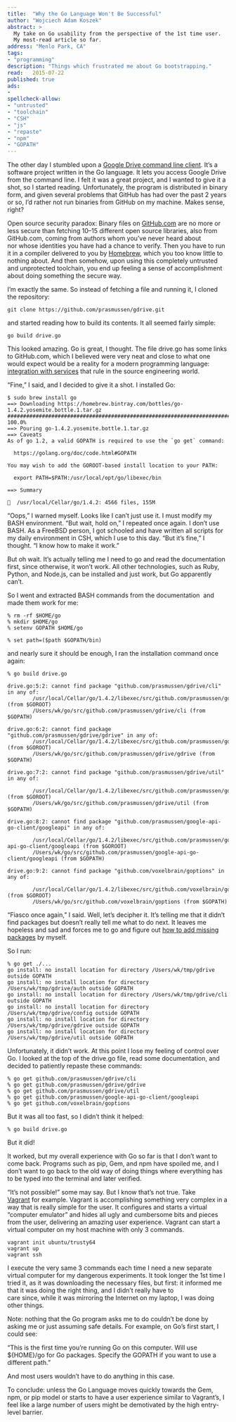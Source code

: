 ```yaml
---
title:	"Why the Go Language Won't Be Successful"
author: "Wojciech Adam Koszek"
abstract: >
  My take on Go usability from the perspective of the 1st time user.
  My most-read article so far.
address: "Menlo Park, CA"
tags:
- "programming"
description: "Things which frustrated me about Go bootstrapping."
read:	2015-07-22
published: true
ads:
- 
spellcheck-allow:
- "untrusted"
- "toolchain"
- "CSH"
- "js"
- "repaste"
- "npm"
- "GOPATH"
---
```



The other day I stumbled upon a [Google Drive command line client](https://www.google.com/url?q=https%3A%2F%2Fgithub.com%2Fprasmussen%2Fgdrive&sa=D&sntz=1&usg=AFQjCNGAiYDSR3UBgK6bT9wAoUSUPQrd-A). It’s a software project written in the Go language. It lets you access Google Drive from the command line. I felt it was a great project, and I wanted to give it a shot, so I started reading. Unfortunately, the program is distributed in binary form, and given several problems that GitHub has had over the past 2 years or so, I’d rather not run binaries from GitHub on my machine. Makes sense, right?

Open source security paradox: Binary files on [GitHub.com](https://www.google.com/url?q=https%3A%2F%2Fgithub.com%2F&sa=D&sntz=1&usg=AFQjCNHReqsuKT6C86HcgL4TbSevF24rxQ) are no more or less secure than fetching 10–15 different open source libraries, also from GitHub.com, coming from authors whom you’ve never heard about nor whose identities you have had a chance to verify. Then you have to run it in a compiler delivered to you by [Homebrew](http://www.google.com/url?q=http%3A%2F%2Fbrew.sh%2F&sa=D&sntz=1&usg=AFQjCNHrrshO8z0224JXLROZjA2WKmARsg), which you too know little to nothing about. And then somehow, upon using this completely untrusted and unprotected toolchain, you end up feeling a sense of accomplishment about doing something the secure way.

I’m exactly the same. So instead of fetching a file and running it, I cloned the repository:

~~~ terminal
git clone https://github.com/prasmussen/gdrive.git
~~~

and started reading how to build its contents. It all seemed fairly simple:

~~~ terminal
go build drive.go
~~~

This looked amazing. Go is great, I thought. The file drive.go has some links to GitHub.com, which I believed were very neat and close to what one would expect would be a reality for a modern programming language: [integration with services](http://golang.org/doc/code.html) that rule in the source engineering world.

“Fine,” I said, and I decided to give it a shot. I installed Go:

~~~ terminal
$ sudo brew install go
==> Downloading https://homebrew.bintray.com/bottles/go-1.4.2.yosemite.bottle.1.tar.gz
######################################################################## 100.0%
==> Pouring go-1.4.2.yosemite.bottle.1.tar.gz
==> Caveats
As of go 1.2, a valid GOPATH is required to use the `go get` command:

  https://golang.org/doc/code.html#GOPATH

You may wish to add the GOROOT-based install location to your PATH:

  export PATH=$PATH:/usr/local/opt/go/libexec/bin

==> Summary

🍺  /usr/local/Cellar/go/1.4.2: 4566 files, 155M
~~~

“Oops,” I warned myself. Looks like I can’t just use it. I must modify my BASH environment. “But wait, hold on,” I repeated once again. I don’t use BASH. As a FreeBSD person, I got schooled and have written all scripts for my daily environment in CSH, which I use to this day. “But it’s fine,” I thought. “I know how to make it work.”

But oh wait. It’s actually telling me I need to go and read the documentation first, since otherwise, it won’t work. All other technologies, such as Ruby, Python, and Node.js, can be installed and just work, but Go apparently can’t.

So I went and extracted BASH commands from the documentation  and made them work for me:

~~~ terminal
% rm -rf $HOME/go
% mkdir $HOME/go
% setenv GOPATH $HOME/go

% set path=($path $GOPATH/bin)
~~~

and nearly sure it should be enough, I ran the installation command once again:

~~~ terminal
% go build drive.go

drive.go:5:2: cannot find package "github.com/prasmussen/gdrive/cli" in any of:
        /usr/local/Cellar/go/1.4.2/libexec/src/github.com/prasmussen/gdrive/cli (from $GOROOT)
        /Users/wk/go/src/github.com/prasmussen/gdrive/cli (from $GOPATH)

drive.go:6:2: cannot find package "github.com/prasmussen/gdrive/gdrive" in any of:
        /usr/local/Cellar/go/1.4.2/libexec/src/github.com/prasmussen/gdrive/gdrive (from $GOROOT)
        /Users/wk/go/src/github.com/prasmussen/gdrive/gdrive (from $GOPATH)

drive.go:7:2: cannot find package "github.com/prasmussen/gdrive/util" in any of:

        /usr/local/Cellar/go/1.4.2/libexec/src/github.com/prasmussen/gdrive/util (from $GOROOT)
        /Users/wk/go/src/github.com/prasmussen/gdrive/util (from $GOPATH)

drive.go:8:2: cannot find package "github.com/prasmussen/google-api-go-client/googleapi" in any of:

        /usr/local/Cellar/go/1.4.2/libexec/src/github.com/prasmussen/google-api-go-client/googleapi (from $GOROOT)
        /Users/wk/go/src/github.com/prasmussen/google-api-go-client/googleapi (from $GOPATH)

drive.go:9:2: cannot find package "github.com/voxelbrain/goptions" in any of:

        /usr/local/Cellar/go/1.4.2/libexec/src/github.com/voxelbrain/goptions (from $GOROOT)
        /Users/wk/go/src/github.com/voxelbrain/goptions (from $GOPATH)

~~~

“Fiasco once again,” I said. Well, let’s decipher it. It’s telling me that it didn’t find packages but doesn’t really tell me what to do next. It leaves me hopeless and sad and forces me to go and figure out [how to add missing packages](https://www.google.com/url?q=https%3A%2F%2Fcoderwall.com%2Fp%2Farxtja%2Finstall-all-go-project-dependencies-in-one-command&sa=D&sntz=1&usg=AFQjCNEzp09ZaM354aAit0fncD2yzu93Pg) by myself.

So I run:

~~~ terminal
% go get ./...
go install: no install location for directory /Users/wk/tmp/gdrive outside GOPATH
go install: no install location for directory /Users/wk/tmp/gdrive/auth outside GOPATH
go install: no install location for directory /Users/wk/tmp/gdrive/cli outside GOPATH
go install: no install location for directory /Users/wk/tmp/gdrive/config outside GOPATH
go install: no install location for directory /Users/wk/tmp/gdrive/gdrive outside GOPATH
go install: no install location for directory /Users/wk/tmp/gdrive/util outside GOPATH
~~~

Unfortunately, it didn’t work. At this point I lose my feeling of control over Go. I looked at the top of the drive.go file, read some documentation, and decided to patiently repaste these commands:

~~~ terminal
% go get github.com/prasmussen/gdrive/cli
% go get github.com/prasmussen/gdrive/gdrive
% go get github.com/prasmussen/gdrive/util
% go get github.com/prasmussen/google-api-go-client/googleapi
% go get github.com/voxelbrain/goptions
~~~

But it was all too fast, so I didn’t think it helped:

~~~ terminal
% go build drive.go
~~~

But it did!

It worked, but my overall experience with Go so far is that I don’t want to come back. Programs such as pip, Gem, and npm have spoiled me, and I don’t want to go back to the old way of doing things where everything has to be typed into the terminal and later verified.

“It’s not possible!” some may say. But I know that’s not true. Take [Vagrant](https://www.vagrantup.com/) for example. Vagrant is accomplishing something very complex in a way that is really simple for the user. It configures and starts a virtual “computer emulator” and hides all ugly and cumbersome bits and pieces from the user, delivering an amazing user experience. Vagrant can start a virtual computer on my host machine with only 3 commands.

~~~ terminal
vagrant init ubuntu/trusty64
vagrant up
vagrant ssh
~~~

I execute the very same 3 commands each time I need a new separate virtual computer for my dangerous experiments. It took longer the 1st time I tried it, as it was downloading the necessary files, but first: it informed me that it was doing the right thing, and I didn’t really have to care since, while it was mirroring the Internet on my laptop, I was doing other things.

Note: nothing that the Go program asks me to do couldn’t be done by asking me or just assuming safe details. For example, on Go’s first start, I could see:

“This is the first time you’re running Go on this computer. Will use ${HOME}/go for Go packages. Specify the GOPATH if you want to use a different path.”

And most users wouldn’t have to do anything in this case.

To conclude: unless the Go Language moves quickly towards the Gem, npm, or pip model or starts to have a user experience similar to Vagrant’s, I feel like a large number of users might be demotivated by the high entry-level barrier.
